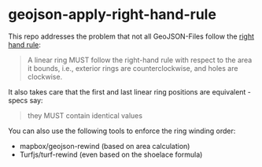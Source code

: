 # geojson-apply-right-hand-rule

This repo addresses the problem that not all GeoJSON-Files follow the
[right hand rule](https://tools.ietf.org/html/rfc7946#section-3.1.6):

> A linear ring MUST follow the right-hand rule with respect to the
> area it bounds, i.e., exterior rings are counterclockwise, and
> holes are clockwise.

It also takes care that the first and last linear ring positions are equivalent - specs say:

> they MUST contain identical values

You can also use the following tools to enforce the ring winding order:

- mapbox/geojson-rewind (based on area calculation)
- Turfjs/turf-rewind (even based on the shoelace formula)
